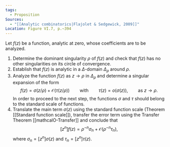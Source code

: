 ```yaml
---
tags:
  - Proposition
Sources:
  - "[[Analytic combinatorics|Flajolet & Sedgewick, 2009]]"
Location: Figure VI.7, p.~394
---
```

Let $f(z)$ be a function, analytic at zero, whose coefficients are to be analyzed.
1. Determine the dominant singularity $\rho$ of $f(z)$ and check that $f(z)$ has no other singularities on its circle of convergence.
2. Establish that $f(z)$ is analytic in a $\Delta$-domain $\Delta_\rho$ around $\rho$.
3. Analyze the function $f(z)$ as $z \to \rho$ in $\Delta_\rho$ and determine a singular expansion of the form
$$
f(z) = \sigma(z/\rho) + \mathcal{O}(\tau(z/\rho)) 
\qquad \text{with}
\qquad \tau(z) = o(\sigma(z)),
\qquad \text{as $z \to \rho$}.
$$
In order to proceed to the next step, the functions $\sigma$ and $\tau$ should belong to the standard scale of functions.
4. Translate the main term $\sigma(z)$ using the standard function scale (Theorem [[Standard function scale]]), transfer the error term using the Transfer Theorem [[mathcalO-Transfer]] and conclude that
$$
[z^n] f(z) = \rho^{-n}\sigma_n + \mathcal{O}(\rho^{-n}\tau_n),
$$
where $\sigma_n = [z^n] \sigma(z)$ and $\tau_n = [z^n] \tau(z)$.
